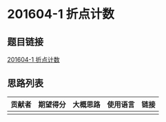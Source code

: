 # 201604-1 折点计数

## 题目链接

[201604-1 折点计数](http://118.190.20.162/view.page?gpid=T42)

## 思路列表

| 贡献者 | 期望得分 | 大概思路 | 使用语言 | 链接 |
| :-: | :-: | :-: | :-: | :-: | 
|  |  |  |  |  |
